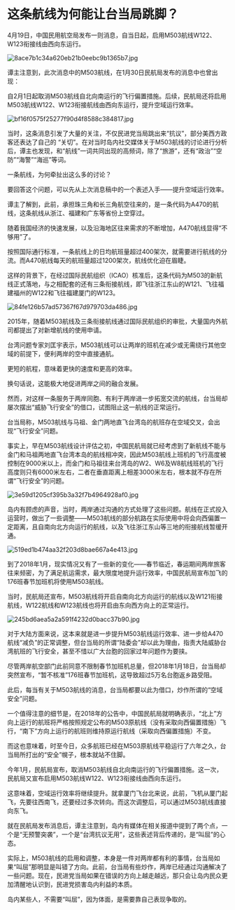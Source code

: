 # 这条航线为何能让台当局跳脚？

4月19日，中国民用航空局发布一则消息，自当日起，启用M503航线W122、W123衔接线由西向东运行。

![8ace7b1c34a620eb21b0eebc9b1365b7.jpg](https://raw.githubusercontent.com/qqhsx/qqnews_image/main/2024/04/19/这条航线为何能让台当局跳脚？/8ace7b1c34a620eb21b0eebc9b1365b7.jpg)

谭主注意到，此次消息中的M503航线，在1月30日民航局发布的消息中也曾出现：

自2月1日起取消M503航线自北向南运行的飞行偏置措施。后续，民航局还将启用M503航线W122、W123衔接航线由西向东运行，提升空域运行效率。

![bf16f0575f25277f90d4f8588c384817.jpg](https://raw.githubusercontent.com/qqhsx/qqnews_image/main/2024/04/19/这条航线为何能让台当局跳脚？/bf16f0575f25277f90d4f8588c384817.jpg)

当时，这条消息引发了大量的关注，不仅民进党当局跳出来“抗议”，部分美西方政客还表达了自己的
“关切”。在对当时岛内社交媒体关于M503航线的讨论进行分析后，谭主也发现，和“航线”一词共同出现的高频词，除了“旅游”，还有“政治”“空防”“海警”“海巡”等词。

一条航线，为何牵扯出这么多的讨论？

要回答这个问题，可以先从上次消息稿中的一个表述入手——提升空域运行效率。

谭主了解到，此前，承担珠三角和长三角航空往来的，是一条代码为A470的航线，这条航线从浙江、福建和广东等省份上空穿过。

随着我国经济的快速发展，以及沿海地区往来需求的不断增加，A470航线显得“不够用”了。

按照国际通行标准，一条航线上的日均航班量超过400架次，就需要进行航线的分流。而A470航线每天的航班量超过1200架次，航线优化迫在眉睫。

这样的背景下，在经过国际民航组织（ICAO）核准后，这条代码为M503的新航线正式落地，与之相配套的还有三条衔接航线，即飞往浙江东山的W121、飞往福建福州的W122和飞往福建厦门的W123。

![84fe126b57ad57367f67d979703da486.jpg](https://raw.githubusercontent.com/qqhsx/qqnews_image/main/2024/04/19/这条航线为何能让台当局跳脚？/84fe126b57ad57367f67d979703da486.jpg)

2015年，随着M503航线及三条衔接航线通过国际民航组织的审批，大量国内外航司都提出了对新增航线的使用申请。

台湾问题专家刘匡宇表示，M503航线可以让两岸的班机在减少或无需绕行其他空域的前提下，便利两岸的空中直接通航。

更短的航程，意味着更快的速度和更高的效率。

换句话说，这能极大地促进两岸之间的融合发展。

然而，对这样一条服务于两岸同胞、有利于两岸进一步拓宽交流的航线，台当局却屡次摆出“威胁飞行安全”的借口，试图阻止这一航线的正常运行。

台当局称，M503航线与马祖、金门两地直飞台湾岛的航班存在空域交叉，会出现“飞行安全”问题。

事实上，早在M503航线设计评估之初，中国民航局就已经考虑到了新航线不能与金门和马祖两地直飞台湾本岛的航线相冲突，因此M503航线上班机的飞行高度被控制在9000米以上，而金门和马祖往来台湾岛的W2、W6及W8航线班机的飞行高度则只有6000米左右，二者在垂直距离上相差3000米左右，根本就不存在所谓“飞行安全”的问题。

![3e59d1205cf395b3a32f7b4964928af0.jpg](https://raw.githubusercontent.com/qqhsx/qqnews_image/main/2024/04/19/这条航线为何能让台当局跳脚？/3e59d1205cf395b3a32f7b4964928af0.jpg)

岛内有顾虑的声音，当时，两岸通过沟通的方式处理了这些问题。航线在正式投入运营时，做出了一些调整——M503航线的部分航路在实际使用中将会向西偏置一定距离，且自南向北方向运行的航线，以及飞往浙江东山等三地的衔接航线暂缓开通。

![519ed1b474aa32f203d8bae667a4e413.jpg](https://raw.githubusercontent.com/qqhsx/qqnews_image/main/2024/04/19/这条航线为何能让台当局跳脚？/519ed1b474aa32f203d8bae667a4e413.jpg)

到了2018年1月，现实情况又有了一些新的变化——春节临近，春运期间两岸旅客往来频密，为了满足航运需求，最大限度地提升运行效率，中国民航局宣布加飞的176班春节加班机将使用M503航线。

当时，民航局还宣布，M503航线将开启自南向北方向运行的航线以及W121衔接航线，W122航线和W123航线也将开启由东向西方向上的正常运行。

![245bd6aea5a2a591f4232d0bacc37b90.jpg](https://raw.githubusercontent.com/qqhsx/qqnews_image/main/2024/04/19/这条航线为何能让台当局跳脚？/245bd6aea5a2a591f4232d0bacc37b90.jpg)

对于大陆方面来说，这本来就是进一步提升M503航线运行效率、进一步给A470航线“减负”的正常调整，但台当局的所谓“陆委会”却以此为理由，指责大陆威胁台湾航班的飞行安全，甚至不惜以广大台胞的回家过年问题作为要挟。

尽管两岸航空部门此前同意不限制春节加班机总量，但2018年1月18日，台当局却突然宣布，“暂不核准”176班春节加班机，这导致超过5万名台胞返乡路受阻。

此后，每当有关于M503航线的消息，台当局都要以此为借口，炒作所谓的“空域安全”问题。

一个值得注意的细节是，在2018年的公告中，中国民航局就明确表示，“北上”方向上运行的航班将严格按照规定公布的M503原航线（没有采取向西偏置措施）飞行，“南下”方向上运行的航班则维持原运行航线（采取向西偏置措施）不变。

而这也意味着，时至今日，众多航班已经在M503原航线平稳运行了六年之久，台当局所打出的“安全”幌子，根本就站不住脚。

今年1月，民航局宣布，取消M503航线自北向南运行的飞行偏置措施。这一次，民航局又宣布启用M503航线W122、W123衔接线由西向东运行。

这意味着，空域运行效率将继续提升。就拿厦门飞台北来说，此前，飞机从厦门起飞，先要往西南飞，还要经过多次转向。而这次调整后，可以通过M503航线直接向东飞。

就在民航局发布消息后，谭主注意到，岛内有媒体在相关报道中提到了两个点，一个是“无预警突袭”，一个是“台湾抗议无用”，这些表述背后传递的，是“叫屈”的心态。

实际上，M503航线的启用和调整，本身是一件对两岸都有利的事情，台当局如果“叫屈”那明显是叫错了方向。此前，台当局有些炒作，两岸已经通过沟通解决了一些问题。现在，民进党当局如果在错误的方向上越走越远，那只会让岛内民众更加清醒地认识到，民进党损害岛内利益的本质。

岛内某些人，不需要“叫屈”，因为体面，是需要靠自己表现争取的。

